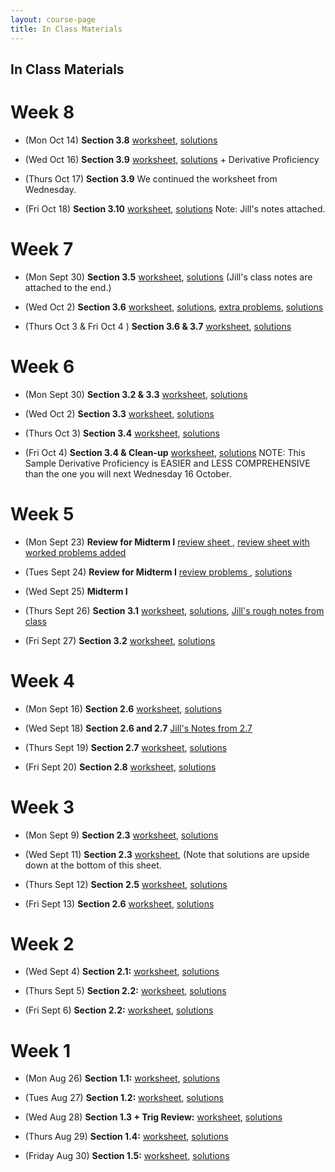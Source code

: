```yaml
---
layout: course-page
title: In Class Materials
---
```


## In Class Materials

# Week 8

* (Mon Oct 14) **Section 3.8** [worksheet](assets/materials/Fall2019/Worksheet-3-8.pdf), [solutions](assets/materials/Fall2019/Worksheet-3-8-s.pdf)

* (Wed Oct 16) **Section 3.9** [worksheet](assets/materials/Fall2019/Worksheet-3-9.pdf), [solutions](assets/materials/Fall2019/Worksheet-3-9-Sols.pdf) + Derivative Proficiency

* (Thurs Oct 17) **Section 3.9** We continued the worksheet from Wednesday.

* (Fri Oct 18) **Section 3.10** [worksheet](assets/materials/Fall2019/Worksheet-3-10.pdf), [solutions](assets/materials/Fall2019/Worksheet-3-10-s.pdf) Note: Jill's notes attached.

# Week 7

* (Mon Sept 30) **Section 3.5** [worksheet](assets/materials/Fall2019/Worksheet-3-5.pdf), [solutions](assets/materials/Fall2019/Worksheet-3-5-s-j-notes.pdf) (Jill's class notes are attached to the end.)

* (Wed Oct 2) **Section 3.6**  [worksheet](assets/materials/Fall2019/Worksheet-3-6.pdf), [solutions](assets/materials/Fall2019/Worksheet-3-6-s.pdf), [extra problems](assets/materials/Fall2019/W-3-6-extra.pdf), [solutions](assets/materials/Fall2019/W-3-6-extra-s.pdf)

* (Thurs Oct 3 & Fri Oct 4 ) **Section 3.6 & 3.7** [worksheet](assets/materials/Fall2019/Worksheet-3-6-and-3.7.pdf), [solutions](assets/materials/Fall2019/Worksheet-3-6-and-3.7-s.pdf)

# Week 6

* (Mon Sept 30) **Section 3.2 & 3.3** [worksheet](assets/materials/Fall2019/Worksheet-3-3.pdf), [solutions](assets/materials/Fall2019/Worksheet-3-3-s.pdf)

* (Wed Oct 2) **Section 3.3**  [worksheet](assets/materials/Fall2019/Worksheet-3-3-day-2.pdf), [solutions](assets/materials/Fall2019/Worksheet-3-3-day-2-filled.pdf)

* (Thurs Oct 3) **Section 3.4** [worksheet](assets/materials/Fall2019/Worksheet-3-4.pdf), [solutions](assets/materials/Fall2019/Worksheet-3-4-s.pdf)

* (Fri Oct 4) **Section 3.4 & Clean-up** [worksheet](assets/materials/Fall2019/Worksheet-3.1-3.4-cleanup(sampleDerivProf).pdf), [solutions](assets/materials/Fall2019/Worksheet-3.1-3.4-cleanup(sampleDerivProf)-s.pdf) NOTE: This Sample Derivative Proficiency is EASIER and LESS COMPREHENSIVE than the one you will next Wednesday 16 October.

# Week 5

* (Mon Sept 23) **Review for Midterm I** [review sheet ](assets/materials/Fall2019/Midterm-1-in-lecture-Review.pdf), [review sheet with worked problems added ](assets/materials/Fall2019/Midterm-1-in-lecture-Review-s.pdf)

* (Tues Sept 24) **Review for Midterm I**  [review problems ](assets/materials/Fall2019/Midterm-1-Recitation-Review.pdf), [solutions](assets/materials/Fall2019/Midterm-1-Recitation-Review-s.pdf)

* (Wed Sept 25) **Midterm I** 

* (Thurs Sept 26) **Section 3.1** [worksheet](assets/materials/Fall2019/Worksheet-3-1-modified.pdf), [solutions](assets/materials/Fall2019/Worksheet-3-1-s.pdf), [Jill's rough notes from class](assets/materials/Fall2019/Worksheet-3-1-notes.pdf)

* (Fri Sept 27) **Section 3.2** [worksheet](assets/materials/Fall2019/Worksheet-3-2.pdf), [solutions](assets/materials/Fall2019/Worksheet-3-2-s.pdf)

# Week 4

* (Mon Sept 16) **Section 2.6** [worksheet](assets/materials/Fall2019/Worksheet-2-6-Limits-at-Infinity-Day2.pdf), [solutions](assets/materials/Fall2019/Worksheet-2-6-Limits-at-Infinity-Day2-filled.pdf)

* (Wed Sept 18) **Section 2.6 and 2.7** [Jill's Notes from 2.7](assets/materials/Fall2019/Notes-2-7.pdf)

* (Thurs Sept 19) **Section 2.7** [worksheet](assets/materials/Fall2019/Worksheet-2-7-derivatives-rates-of-change.pdf), [solutions](assets/materials/Fall2019/Worksheet-2-7-derivatives-rates-of-change-filled.pdf)

* (Fri Sept 20) **Section 2.8** [worksheet](assets/materials/Fall2019/Worksheet-2-8-GraphicalDerivatives.pdf), [solutions](assets/materials/Fall2019/Worksheet-2-8-GraphicalDerivatives-Solutions.pdf)

# Week 3

* (Mon Sept 9) **Section 2.3** [worksheet](assets/materials/Fall2019/Worksheet_2-3.pdf), [solutions](assets/materials/Fall2019/Worksheet_2-3-soln.pdf)

* (Wed Sept 11) **Section 2.3** [worksheet](assets/materials/Fall2019/Worksheet-2-3-CommonLimitMistakes.pdf), (Note that solutions are upside down at the bottom of this sheet.

* (Thurs Sept 12) **Section 2.5** [worksheet](assets/materials/Fall2019/Worksheet_2-5.pdf), [solutions](assets/materials/Fall2019/Worksheet_2-5-filled.pdf)

* (Fri Sept 13) **Section 2.6** [worksheet](assets/materials/Fall2019/Worksheet-2-6-Limits-at-Infinity.pdf), [solutions](assets/materials/Fall2019/Worksheet-2-6-Limits-at-Infinity-solutions.pdf)

# Week 2

* (Wed Sept 4) **Section 2.1:**   [worksheet](assets/materials/Fall2019/Worksheet-2-1.pdf), [solutions](assets/materials/Fall2019/Worksheet-2-1-soln.pdf)

* (Thurs Sept 5) **Section 2.2:**   [worksheet](assets/materials/Fall2019/Worksheet-2-2.pdf), [solutions](assets/materials/Fall2019/Worksheet-2-2-filled.pdf)

* (Fri Sept 6) **Section 2.2:**   [worksheet](assets/materials/Fall2019/Worksheet-2-2-day-2.pdf), [solutions](assets/materials/Fall2019/Worksheet-2-2-day2-filled.pdf)

#  Week 1

* (Mon Aug 26) **Section 1.1:** [worksheet](assets/materials/Fall2019/Worksheet_1-1.pdf), [solutions](assets/materials/Fall2019/Worksheet_1-1-solns.pdf)

* (Tues Aug 27) **Section 1.2:**   [worksheet](assets/materials/Fall2019/M251_first_recitation_sect-1-2.pdf), [solutions](assets/materials/Fall2019/M251_first_recitation_sect-1-2solns.pdf)

* (Wed Aug 28) **Section 1.3 + Trig Review:**   [worksheet](assets/materials/Fall2019/1-3-Transformations-and-Trig_review.pdf), [solutions](assets/materials/Fall2019/1-3-Transformations-and-Trig_review-filled.pdf)

* (Thurs Aug 29) **Section 1.4:**   [worksheet](assets/materials/Fall2019/Worksheet-1-4.pdf), [solutions](assets/materials/Fall2019/Worksheet-1-4-filled.pdf)

* (Friday Aug 30) **Section 1.5:**   [worksheet](assets/materials/Fall2019/Worksheet-1-5.pdf), [solutions](assets/materials/Fall2019/Worksheet-1-5-filled.pdf)


<!-- To start using WebAssign, you will need two codes: -->

<!-- 1. Our Class Key: **uaf 1299 0905**  -->

<!-- 2. Your personal WebAssign access code.  Texts purchased from the UAF  bookstore include one; otherwise, a code can be purchased from WebAssign directly.  -->

<!-- Note WebAssign can be used for two weeks in a "trial" period which ends Sunday September 8 2019.  You can take advantage of this period if you are uncertain about you placement in this class.  -->

<!-- <div style="padding-top: 20px"></div>  -->
<!-- <center><a class="button" href="https://webassign.net">Go To WebAssign</a></center>  -->
